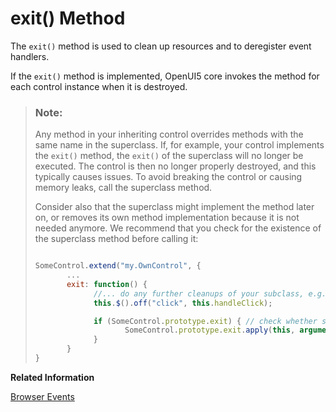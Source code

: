 <!-- loiod4ac0edbc467483585d0c53a282505a5 -->

# exit\(\) Method

The `exit()` method is used to clean up resources and to deregister event handlers.

If the `exit()` method is implemented, OpenUI5 core invokes the method for each control instance when it is destroyed.

> ### Note:  
> Any method in your inheriting control overrides methods with the same name in the superclass. If, for example, your control implements the `exit()` method, the `exit()` of the superclass will no longer be executed. The control is then no longer properly destroyed, and this typically causes issues. To avoid breaking the control or causing memory leaks, call the superclass method.
> 
> Consider also that the superclass might implement the method later on, or removes its own method implementation because it is not needed anymore. We recommend that you check for the existence of the superclass method before calling it:
> 
> ```js
> 
> SomeControl.extend("my.OwnControl", {
>        ...
>        exit: function() {
>              //... do any further cleanups of your subclass, e.g. detach events ...
>              this.$().off("click", this.handleClick);
> 
>              if (SomeControl.prototype.exit) { // check whether superclass implements the method
>                     SomeControl.prototype.exit.apply(this, arguments); // call the method with the original arguments
>              }
>        } 
> }
> ```

**Related Information**  


[Browser Events](browser-events-91f1b38.md "To react to browser events, a control needs to register for the event either explicitly, or by implementing the event handler.")

